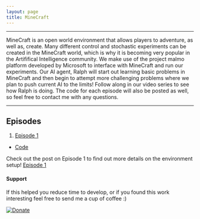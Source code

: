 ```yaml
---
layout: page
title: MineCraft
---
```



----
MineCraft is an open world environment that allows players to adventure, as well as, create. Many different control and stochastic experiments can be created in the MineCraft world, which is why it is becoming very popular in the Artififical Intelligence community. We make use of the project malmo platform developed by Microsoft to interface with MineCraft and run our experiments. Our AI agent, Ralph will start out learning basic problems in MineCraft and then begin to attempt more challenging problems where we plan to push current AI to the limits! Follow along in our video series to see how Ralph is doing. The code for each episode will also be posted as well, so feel free to contact me with any questions. 

----

## Episodes

1. [Episode 1](https://youtu.be/36dcvShKctM)
* [Code](https://github.com/marcbrittain/MineCraft/tree/master/Episodes/Episode_1)

Check out the post on Episode 1 to find out more details on the environment setup! [Episode 1](https://marcbrittain.github.io/2018/09/06/minecraft-episode-1/)





#### Support
If this helped you reduce time to develop, or if you found this work interesting feel free to send me a cup of coffee :)

[![Donate](https://img.shields.io/badge/Donate-PayPal-green.svg)](https://www.paypal.me/MarcBrittain)
